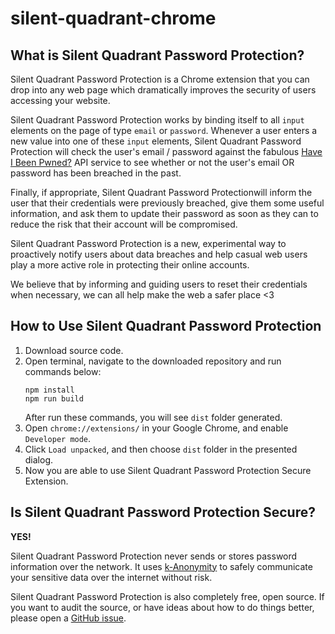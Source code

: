 # silent-quadrant-chrome

## What is Silent Quadrant Password Protection?

Silent Quadrant Password Protection is a Chrome extension that you can drop into any web page which dramatically improves the security of users accessing your website.

Silent Quadrant Password Protection works by binding itself to all `input` elements on the page of type
`email` or `password`. Whenever a user enters a new value into one of these
`input` elements, Silent Quadrant Password Protection will check the user's email / password against
the fabulous [Have I Been Pwned?](https://haveibeenpwned.com) API service to see whether or not
the user's email OR password has been breached in the past.

Finally, if appropriate, Silent Quadrant Password Protectionwill inform the user that their credentials
were previously breached, give them some useful information, and ask them to
update their password as soon as they can to reduce the risk that their account
will be compromised.

Silent Quadrant Password Protection is a new, experimental way to proactively notify users about data
breaches and help casual web users play a more active role in protecting their
online accounts.

We believe that by informing and guiding users to reset their credentials when
necessary, we can all help make the web a safer place &lt;3


## How to Use Silent Quadrant Password Protection

1. Download source code.
2. Open terminal, navigate to the downloaded repository and run commands below:
    ```
    npm install
    npm run build
    ```
    After run these commands, you will see `dist` folder generated.
3. Open `chrome://extensions/` in your Google Chrome, and enable `Developer mode`.
4. Click `Load unpacked`, and then choose `dist` folder in the presented dialog.
5. Now you are able to use Silent Quadrant Password Protection Secure Extension.

## Is Silent Quadrant Password Protection Secure?

**YES!**

Silent Quadrant Password Protection never sends or stores password information over the network. It uses
[k-Anonymity](https://www.troyhunt.com/ive-just-launched-pwned-passwords-version-2/)
to safely communicate your sensitive data over the internet without risk.

Silent Quadrant Password Protection is also completely free, open source. If you want to audit the source, or have ideas about how to do things better, please open a
[GitHub issue](https://github.com/Eagle19243/silent-quadrant-chrome/).
